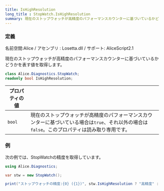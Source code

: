 ```yaml
---
title: IsHighResolution
long_title : StopWatch.IsHighResolution
summary: 現在のストップウォッチが高精度のパフォーマンスカウンターに基づいているかどうかを表す値を取得します。
---
```

### 定義
名前空間:Alice / アセンブリ : Losetta.dll / サポート: AliceScript2.1

現在のストップウォッチが高精度のパフォーマンスカウンターに基づいているかどうかを表す値を取得します。

```cs title="AliceScript"
class Alice.Diagnostics.StopWatch;
readonly bool IsHighResolution;
```

|プロパティの値| |
|-|-|
|`bool`| 現在のストップウォッチが高精度のパフォーマンスカウンターに基づいている場合は`true`、それ以外の場合は`false`。このプロパティは読み取り専用です。|

### 例
次の例では、StopWatchの精度を取得しています。

```cs title="AliceScript"
using Alice.Diagnostics;

var stw = new StopWatch();

print("ストップウォッチの精度:{0} ({1})", stw.IsHighResolution ? "高精度" : "標準精度",stw.Frequency);
```